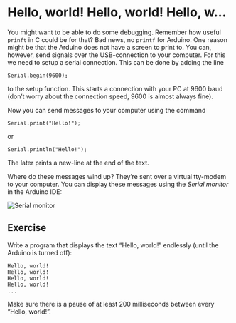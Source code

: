 # Hello, world! Hello, world! Hello, w…

You might want to be able to do some debugging. Remember how useful `prinft` in C could be for that? Bad news, no `printf` for Arduino. One reason might be that the Arduino does not have a screen to print to. You can, however, send signals over the USB-connection to your computer. For this we need to setup a serial connection. This can be done by adding the line

    Serial.begin(9600);

to the setup function. This starts a connection with your PC at 9600 baud (don’t worry about the connection speed, 9600 is almost always fine).

Now you can send messages to your computer using the command

    Serial.print("Hello!");

or

    Serial.println("Hello!");

The later prints a new-line at the end of the text.

Where do these messages wind up? They’re sent over a virtual tty-modem to your computer. You can display these messages using the _Serial monitor_ in the Arduino IDE:

![Serial monitor](images/serial.png "300px")

## Exercise

Write a program that displays the text “Hello, world!” endlessly (until the Arduino is turned off):

    Hello, world!
    Hello, world!
    Hello, world!
    Hello, world!
    ...

Make sure there is a pause of at least 200 milliseconds between every “Hello, world!”.
